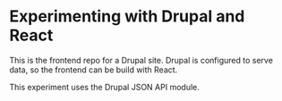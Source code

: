 # Experimenting with Drupal and React

This is the frontend repo for a Drupal site. Drupal is configured to serve data, so the frontend can be build with React.

This experiment uses the Drupal JSON API module.
